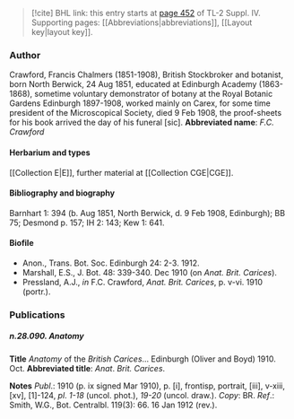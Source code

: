 > [!cite] BHL link: this entry starts at [page 452](https://www.biodiversitylibrary.org/page/33266129) of TL-2 Suppl. IV.
> Supporting pages: [[Abbreviations|abbreviations]], [[Layout key|layout key]].

### Author

Crawford, Francis Chalmers (1851-1908), British Stockbroker and botanist, born North Berwick, 24 Aug 1851, educated at Edinburgh Academy (1863-1868), sometime voluntary demonstrator of botany at the Royal Botanic Gardens Edinburgh 1897-1908, worked mainly on Carex, for some time president of the Microscopical Society, died 9 Feb 1908, the proof-sheets for his book arrived the day of his funeral \[sic\]. 
**Abbreviated name**: *F.C. Crawford*

#### Herbarium and types

[[Collection E|E]], further material at [[Collection CGE|CGE]].

#### Bibliography and biography

Barnhart 1: 394 (b. Aug 1851, North Berwick, d. 9 Feb 1908, Edinburgh); BB 75; Desmond p. 157; IH 2: 143; Kew 1: 641.

#### Biofile

- Anon., Trans. Bot. Soc. Edinburgh 24: 2-3. 1912.
- Marshall, E.S., J. Bot. 48: 339-340. Dec 1910 (on *Anat. Brit. Carices*).
- Pressland, A.J., *in* F.C. Crawford, *Anat. Brit. Carices*, p. v-vi. 1910 (portr.).

### Publications

##### n.28.090. Anatomy

**Title**
*Anatomy* of the *British Carices*... Edinburgh (Oliver and Boyd) 1910. Oct.
**Abbreviated title**: *Anat*. *Brit. Carices*.

**Notes**
*Publ*.: 1910 (p. ix signed Mar 1910), p. \[i\], frontisp, portrait, \[iii\], v-xiii, \[xv\], \[1\]-124, *pl*.
*1-18* (uncol. phot.), *19-20* (uncol. draw.). *Copy*: BR.
*Ref*.: Smith, W.G., Bot. Centralbl. 119(3): 66. 16 Jan 1912 (rev.).

